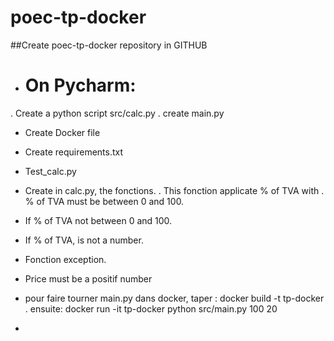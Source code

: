 # poec-tp-docker
##Create poec-tp-docker repository in GITHUB
- # On Pycharm: 
. Create a python script src/calc.py 
. create main.py 
- Create Docker file 
- Create requirements.txt
- Test_calc.py
- Create in calc.py, the fonctions. 
. This fonction applicate % of TVA with 
. % of TVA must be between 0 and 100. 
- If % of TVA not between 0 and 100.
- If % of TVA, is not a number.
- Fonction exception.
- Price must be a positif number

- pour faire tourner main.py dans docker, taper :
  docker build -t tp-docker .
  ensuite:
  docker run -it tp-docker python src/main.py 100 20
- 

  
  
